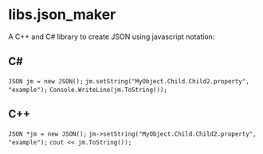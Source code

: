 # libs.json_maker

A C++ and C# library to create JSON using javascript notation:

## C#
`JSON jm = new JSON();`
`jm.setString("MyObject.Child.Child2.property", "example");`
`Console.WriteLine(jm.ToString());`


## C++
`JSON *jm = new JSON();`
`jm->setString("MyObject.Child.Child2.property", "example");`
`cout << jm.ToString());`







